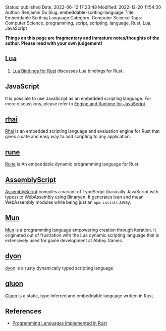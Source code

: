 Status: published
Date: 2022-06-12 17:23:48
Modified: 2022-12-20 11:54:30
Author: Benjamin Du
Slug: embeddable-scriting-language
Title: Embeddable Scriting Language
Category: Computer Science
Tags: Computer Science, programming, script, scripting, language, Rust, Lua, JavaScript

**Things on this page are fragmentary and immature notes/thoughts of the author. Please read with your own judgement!**

## Lua

1. [Lua Bindings for Rust](https://www.legendu.net/misc/blog/lua-bindings-for-rust)
    discusses Lua bindings for Rust.

## JavaScript

It is possible to use JavaScript as an embedded scripting language. 
For more discussions,
please refer to
[Engine and Runtime for JavaScript](https://www.legendu.net/misc/blog/engine-and-runtime-for-javascript)
.

## [rhai](https://github.com/rhaiscript/rhai)
[Rhai](https://github.com/rhaiscript/rhai)
is an embedded scripting language and evaluation engine for Rust 
that gives a safe and easy way to add scripting to any application.

## [rune](https://github.com/rune-rs/rune)
[Rune](https://github.com/rune-rs/rune)
is An embeddable dynamic programming language for Rust.

## [AssemblyScript](https://github.com/AssemblyScript/assemblyscript)
[AssemblyScript](https://github.com/AssemblyScript/assemblyscript)
compiles a variant of TypeScript (basically JavaScript with types) to WebAssembly using Binaryen. 
It generates lean and mean WebAssembly modules 
while being just an `npm install` away.

## [Mun](https://mun-lang.org/)
[Mun](https://mun-lang.org/)
is a programming language empowering creation through iteration.
It originated out of frustration with the Lua dynamic scripting language 
that is extensively used for game development at Abbey Games.

## [dyon](https://github.com/pistondevelopers/dyon)
[dyon](https://github.com/pistondevelopers/dyon)
is a rusty dynamically typed scripting language

## [gluon](https://github.com/gluon-lang/gluon)
[Gluon](https://github.com/gluon-lang/gluon)
is a static, type inferred and embeddable language written in Rust.


## References

- [Programming Languages Implemented in Rust](https://github.com/alilleybrinker/langs-in-rust)

